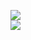 [![](https://img.shields.io/badge/Made%20With-Github%20Spray-lightgrey.svg?style=for-the-badge&logo=github)](https://github.com/Annihil/github-spray#13267)  
[![](https://i.imgur.com/2DrTn0Z.gif)](https://github.com/Annihil/github-spray)